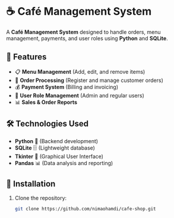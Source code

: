 # ☕ Café Management System

A **Café Management System** designed to handle orders, menu management, payments, and user roles using **Python** and **SQLite**.

## 🎯 Features
- 📋 **Menu Management** (Add, edit, and remove items)
- 🛒 **Order Processing** (Register and manage customer orders)
- 💰 **Payment System** (Billing and invoicing)
- 👥 **User Role Management** (Admin and regular users)
- 📊 **Sales & Order Reports**

## 🛠 Technologies Used
- **Python** 🐍 (Backend development)
- **SQLite** 🗄 (Lightweight database)
- **Tkinter** 🎨 (Graphical User Interface)
- **Pandas** 📊 (Data analysis and reporting)

## 🚀 Installation
1. Clone the repository:
   ```bash
   git clone https://github.com/nimaohamdi/cafe-shop.git
